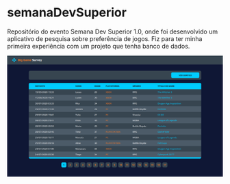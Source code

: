 # semanaDevSuperior
Repositório do evento Semana Dev Superior 1.0, onde foi desenvolvido um aplicativo de pesquisa sobre preferência de jogos.
Fiz para ter minha primeira experiência com um projeto que tenha banco de dados.

![](front-web/img/print.png)
